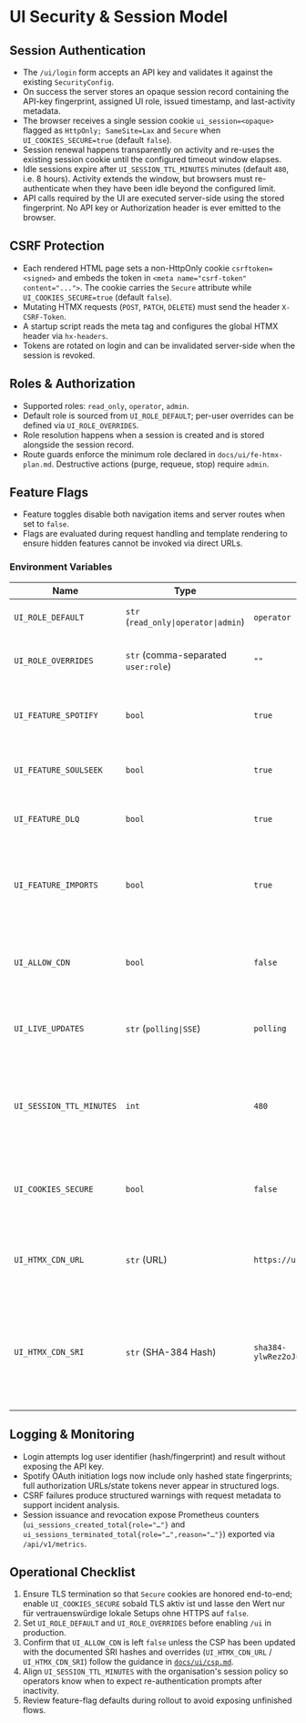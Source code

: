 # UI Security & Session Model

## Session Authentication
- The `/ui/login` form accepts an API key and validates it against the existing `SecurityConfig`.
- On success the server stores an opaque session record containing the API-key fingerprint, assigned UI role, issued timestamp, and last-activity metadata.
- The browser receives a single session cookie `ui_session=<opaque>` flagged as `HttpOnly; SameSite=Lax` and `Secure` when `UI_COOKIES_SECURE=true` (default `false`).
- Session renewal happens transparently on activity and re-uses the existing session cookie until the configured timeout window elapses.
- Idle sessions expire after `UI_SESSION_TTL_MINUTES` minutes (default `480`, i.e. 8 hours). Activity extends the window, but browsers must re-authenticate when they have been idle beyond the configured limit.
- API calls required by the UI are executed server-side using the stored fingerprint. No API key or Authorization header is ever emitted to the browser.

## CSRF Protection
- Each rendered HTML page sets a non-HttpOnly cookie `csrftoken=<signed>` and embeds the token in `<meta name="csrf-token" content="...">`. The cookie carries the `Secure` attribute while `UI_COOKIES_SECURE=true` (default `false`).
- Mutating HTMX requests (`POST`, `PATCH`, `DELETE`) must send the header `X-CSRF-Token`.
- A startup script reads the meta tag and configures the global HTMX header via `hx-headers`.
- Tokens are rotated on login and can be invalidated server-side when the session is revoked.

## Roles & Authorization
- Supported roles: `read_only`, `operator`, `admin`.
- Default role is sourced from `UI_ROLE_DEFAULT`; per-user overrides can be defined via `UI_ROLE_OVERRIDES`.
- Role resolution happens when a session is created and is stored alongside the session record.
- Route guards enforce the minimum role declared in `docs/ui/fe-htmx-plan.md`. Destructive actions (purge, requeue, stop) require `admin`.

## Feature Flags
- Feature toggles disable both navigation items and server routes when set to `false`.
- Flags are evaluated during request handling and template rendering to ensure hidden features cannot be invoked via direct URLs.

### Environment Variables
| Name | Type | Default | Wirkung |
|------|------|---------|---------|
| `UI_ROLE_DEFAULT` | `str` (`read_only\|operator\|admin`) | `operator` | Mindestrolle für neue Sessions ohne Override. |
| `UI_ROLE_OVERRIDES` | `str` (comma-separated `user:role`) | `""` | Erzwingt Rollen für konkrete Nutzer-IDs/API-Key-Fingerprints. |
| `UI_FEATURE_SPOTIFY` | `bool` | `true` | Aktiviert die Spotify-Oberfläche und zugehörige Navigation. |
| `UI_FEATURE_SOULSEEK` | `bool` | `true` | Schaltet Soulseek-Suche, Queue und Jobs frei. |
| `UI_FEATURE_DLQ` | `bool` | `true` | Aktiviert DLQ-spezifische Tabellen und Aktionen. |
| `UI_FEATURE_IMPORTS` | `bool` | `true` | Schaltet die FREE-Ingest-Tools innerhalb von `/ui/spotify` (Drag&Drop-Uploads & Verarbeitung) frei. |
| `UI_ALLOW_CDN` | `bool` | `false` | Erlaubt Einbindung definierter CDN-Ressourcen (siehe [`docs/ui/csp.md`](../ui/csp.md)). |
| `UI_LIVE_UPDATES` | `str` (`polling\|SSE`) | `polling` | Umschaltung zwischen HTMX-Polling (Standard) und SSE-Stream via `/ui/events`. |
| `UI_SESSION_TTL_MINUTES` | `int` | `480` | Maximale Leerlaufzeit bis eine Session invalidiert wird. Aktive Nutzung verlängert das Fenster automatisch. |
| `UI_COOKIES_SECURE` | `bool` | `false` | Steuert, ob Session-, CSRF- und Pagination-Cookies das `Secure`-Attribut setzen. |
| `UI_HTMX_CDN_URL` | `str` (URL) | `https://unpkg.com/htmx.org@1.9.10/dist/htmx.min.js` | Überschreibt die CDN-Quelle für HTMX, wenn `UI_ALLOW_CDN=true` gesetzt ist (siehe [`docs/ui/csp.md`](../ui/csp.md)). |
| `UI_HTMX_CDN_SRI` | `str` (SHA-384 Hash) | `sha384-ylwRez2oJ6TP2RFxYDs2fzGEylh4G6dkprdFM5lTyBC0bY4Z1cdqUPVHtVHCnRvW` | Setzt den erwarteten SRI-Hash für die konfigurierte HTMX-CDN-URL; Werte müssen mit der CSP-Anpassung laut [`docs/ui/csp.md`](../ui/csp.md) übereinstimmen. |

## Logging & Monitoring
- Login attempts log user identifier (hash/fingerprint) and result without exposing the API key.
- Spotify OAuth initiation logs now include only hashed state fingerprints; full authorization URLs/state tokens never appear in
  structured logs.
- CSRF failures produce structured warnings with request metadata to support incident analysis.
- Session issuance and revocation expose Prometheus counters (`ui_sessions_created_total{role="…"}` and `ui_sessions_terminated_total{role="…",reason="…"}`) exported via `/api/v1/metrics`.

## Operational Checklist
1. Ensure TLS termination so that `Secure` cookies are honored end-to-end; enable `UI_COOKIES_SECURE` sobald TLS aktiv ist und lasse den Wert nur für vertrauenswürdige lokale Setups ohne HTTPS auf `false`.
2. Set `UI_ROLE_DEFAULT` and `UI_ROLE_OVERRIDES` before enabling `/ui` in production.
3. Confirm that `UI_ALLOW_CDN` is left `false` unless the CSP has been updated with the documented SRI hashes and overrides (`UI_HTMX_CDN_URL` / `UI_HTMX_CDN_SRI`) follow the guidance in [`docs/ui/csp.md`](../ui/csp.md).
4. Align `UI_SESSION_TTL_MINUTES` with the organisation's session policy so operators know when to expect re-authentication prompts after inactivity.
5. Review feature-flag defaults during rollout to avoid exposing unfinished flows.
